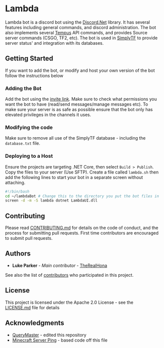 # Lambda
Lambda bot is a discord bot using the [Discord.Net](https://github.com/discord-net/Discord.Net) library. It has several features including general commands, and discord administration. The bot also implements several [Tempus](https://tempus.xyz) API commands, and provides Source server commands (CSGO, TF2, etc). The bot is used in [SimplyTF](https://simplytf.com/) to provide server status' and integration with its databases.
## Getting Started

If you want to add the bot, or modify and host your own version of the bot follow the instructions below

### Adding the Bot
Add the bot using the [invite link](https://discordapp.com/api/oauth2/authorize?client_id=556347120718708736&permissions=19456&scope=bot). Make sure to check what permissions you want the bot to have (read/send messages/manage messages etc). To make sure your server is as safe as possible ensure that the bot only has elevated privileges in the channels it uses.
### Modifying the code
Make sure to remove all use of the SimplyTF database - including the `database.txt` file.


### Deploying to a Host
Ensure the projects are targeting .NET Core, then select `Build > Publish`.  Copy the files to your server (Use SFTP). Create a file called `lambda.sh` then add the following lines to start your bot in a separate screen without attaching.
```bash
#!/bin/bash
cd ~/lambdaBot # Change this to the directory you put the bot files in
screen -d -m -S lambda dotnet LambdaUI.dll
```


## Contributing

Please read [CONTRIBUTING.md](CONTRIBUTING.md) for details on the code of conduct, and the process for submitting pull requests. First time contributors are encouraged to submit pull requests.

## Authors

* **Luke Parker** - *Main contributor* - [TheRealHona](https://github.com/TheRealHona)

See also the list of [contributors](https://github.com/TheRealHona/Lambda/contributors) who participated in this project.

## License

This project is licensed under the Apache 2.0 License - see the [LICENSE.md](LICENSE.md) file for details

## Acknowledgments

* [QueryMaster](https://archive.codeplex.com/?p=querymaster) - edited this repository
* [Minecraft Server Ping](https://gist.github.com/csh/2480d14fbbb33b4bbae3) - based code off this file